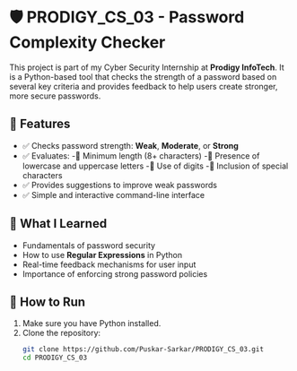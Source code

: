 # 🛡️ PRODIGY_CS_03 - Password Complexity Checker

This project is part of my Cyber Security Internship at **Prodigy InfoTech**. It is a Python-based tool that checks the strength of a password based on several key criteria and provides feedback to help users create stronger, more secure passwords.


## 📌 Features

- ✅ Checks password strength: **Weak**, **Moderate**, or **Strong**
- ✅ Evaluates:
  -🔹 Minimum length (8+ characters)
  -🔹 Presence of lowercase and uppercase letters
  -🔹 Use of digits
  -🔹 Inclusion of special characters
- ✅ Provides suggestions to improve weak passwords
- ✅ Simple and interactive command-line interface


## 🧠 What I Learned

- Fundamentals of password security
- How to use **Regular Expressions** in Python
- Real-time feedback mechanisms for user input
- Importance of enforcing strong password policies


## 🚀 How to Run

1. Make sure you have Python installed.
2. Clone the repository:
   ```bash
   git clone https://github.com/Puskar-Sarkar/PRODIGY_CS_03.git
   cd PRODIGY_CS_03
